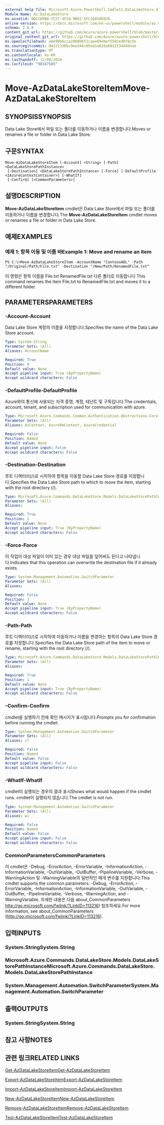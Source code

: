 ```yaml
---
external help file: Microsoft.Azure.PowerShell.Cmdlets.DataLakeStore.dll-Help.xml
Module Name: Az.DataLakeStore
ms.assetid: 00CCA9B8-7C57-4FC0-9BD1-5FC16010E820
online version: https://docs.microsoft.com/en-us/powershell/module/az.datalakestore/move-azdatalakestoreitem
schema: 2.0.0
content_git_url: https://github.com/Azure/azure-powershell/blob/master/src/DataLakeStore/DataLakeStore/help/Move-AzDataLakeStoreItem.md
original_content_git_url: https://github.com/Azure/azure-powershell/blob/master/src/DataLakeStore/DataLakeStore/help/Move-AzDataLakeStoreItem.md
ms.openlocfilehash: e8e90b6cca2808bbf2caee69ebef5582ed0f8c5b
ms.sourcegitcommit: 04221336bc9eed46c05ed1e828a6811534d4b4ab
ms.translationtype: MT
ms.contentlocale: ko-KR
ms.lasthandoff: 12/08/2020
ms.locfileid: "98347505"
---
```

# <span data-ttu-id="932c3-101">Move-AzDataLakeStoreItem</span><span class="sxs-lookup"><span data-stu-id="932c3-101">Move-AzDataLakeStoreItem</span></span>

## <span data-ttu-id="932c3-102">SYNOPSIS</span><span class="sxs-lookup"><span data-stu-id="932c3-102">SYNOPSIS</span></span>
<span data-ttu-id="932c3-103">Data Lake Store에서 파일 또는 폴더를 이동하거나 이름을 변경합니다.</span><span class="sxs-lookup"><span data-stu-id="932c3-103">Moves or renames a file or folder in Data Lake Store.</span></span>

## <span data-ttu-id="932c3-104">구문</span><span class="sxs-lookup"><span data-stu-id="932c3-104">SYNTAX</span></span>

```
Move-AzDataLakeStoreItem [-Account] <String> [-Path] <DataLakeStorePathInstance>
 [-Destination] <DataLakeStorePathInstance> [-Force] [-DefaultProfile <IAzureContextContainer>] [-WhatIf]
 [-Confirm] [<CommonParameters>]
```

## <span data-ttu-id="932c3-105">설명</span><span class="sxs-lookup"><span data-stu-id="932c3-105">DESCRIPTION</span></span>
<span data-ttu-id="932c3-106">**Move-AzDataLakeStoreItem** cmdlet은 Data Lake Store에서 파일 또는 폴더를 이동하거나 이름을 변경합니다.</span><span class="sxs-lookup"><span data-stu-id="932c3-106">The **Move-AzDataLakeStoreItem** cmdlet moves or renames a file or folder in Data Lake Store.</span></span>

## <span data-ttu-id="932c3-107">예제</span><span class="sxs-lookup"><span data-stu-id="932c3-107">EXAMPLES</span></span>

### <span data-ttu-id="932c3-108">예제 1: 항목 이동 및 이름 바</span><span class="sxs-lookup"><span data-stu-id="932c3-108">Example 1: Move and rename an item</span></span>
```
PS C:\>Move-AzDataLakeStoreItem -AccountName "ContosoADL" -Path "/Original/Path/File.txt" -Destination "/New/Path/RenamedFile.txt"
```

<span data-ttu-id="932c3-109">이 명령은 항목 이름을 File.txt RenamedFile.txt 다른 폴더로 이동합니다.</span><span class="sxs-lookup"><span data-stu-id="932c3-109">This command renames the item File.txt to RenamedFile.txt and moves it to a different folder.</span></span>

## <span data-ttu-id="932c3-110">PARAMETERS</span><span class="sxs-lookup"><span data-stu-id="932c3-110">PARAMETERS</span></span>

### <span data-ttu-id="932c3-111">-Account</span><span class="sxs-lookup"><span data-stu-id="932c3-111">-Account</span></span>
<span data-ttu-id="932c3-112">Data Lake Store 계정의 이름을 지정합니다.</span><span class="sxs-lookup"><span data-stu-id="932c3-112">Specifies the name of the Data Lake Store account.</span></span>

```yaml
Type: System.String
Parameter Sets: (All)
Aliases: AccountName

Required: True
Position: 0
Default value: None
Accept pipeline input: True (ByPropertyName)
Accept wildcard characters: False
```

### <span data-ttu-id="932c3-113">-DefaultProfile</span><span class="sxs-lookup"><span data-stu-id="932c3-113">-DefaultProfile</span></span>
<span data-ttu-id="932c3-114">Azure와의 통신에 사용되는 자격 증명, 계정, 테넌트 및 구독입니다.</span><span class="sxs-lookup"><span data-stu-id="932c3-114">The credentials, account, tenant, and subscription used for communication with azure.</span></span>

```yaml
Type: Microsoft.Azure.Commands.Common.Authentication.Abstractions.Core.IAzureContextContainer
Parameter Sets: (All)
Aliases: AzContext, AzureRmContext, AzureCredential

Required: False
Position: Named
Default value: None
Accept pipeline input: False
Accept wildcard characters: False
```

### <span data-ttu-id="932c3-115">-Destination</span><span class="sxs-lookup"><span data-stu-id="932c3-115">-Destination</span></span>
<span data-ttu-id="932c3-116">루트 디렉터리(/)로 시작하여 항목을 이동할 Data Lake Store 경로를 지정합니다.</span><span class="sxs-lookup"><span data-stu-id="932c3-116">Specifies the Data Lake Store path to which to move the item, starting with the root directory (/).</span></span>

```yaml
Type: Microsoft.Azure.Commands.DataLakeStore.Models.DataLakeStorePathInstance
Parameter Sets: (All)
Aliases:

Required: True
Position: 2
Default value: None
Accept pipeline input: True (ByPropertyName)
Accept wildcard characters: False
```

### <span data-ttu-id="932c3-117">-Force</span><span class="sxs-lookup"><span data-stu-id="932c3-117">-Force</span></span>
<span data-ttu-id="932c3-118">이 작업이 대상 파일이 이미 있는 경우 대상 파일을 덮어써도 된다고 나타냅니다.</span><span class="sxs-lookup"><span data-stu-id="932c3-118">Indicates that this operation can overwrite the destination file if it already exists.</span></span>

```yaml
Type: System.Management.Automation.SwitchParameter
Parameter Sets: (All)
Aliases:

Required: False
Position: 3
Default value: None
Accept pipeline input: True (ByPropertyName)
Accept wildcard characters: False
```

### <span data-ttu-id="932c3-119">-Path</span><span class="sxs-lookup"><span data-stu-id="932c3-119">-Path</span></span>
<span data-ttu-id="932c3-120">루트 디렉터리(/)로 시작하여 이동하거나 이름을 변경하는 항목의 Data Lake Store 경로를 지정합니다.</span><span class="sxs-lookup"><span data-stu-id="932c3-120">Specifies the Data Lake Store path of the item to move or rename, starting with the root directory (/).</span></span>

```yaml
Type: Microsoft.Azure.Commands.DataLakeStore.Models.DataLakeStorePathInstance
Parameter Sets: (All)
Aliases:

Required: True
Position: 1
Default value: None
Accept pipeline input: True (ByPropertyName)
Accept wildcard characters: False
```

### <span data-ttu-id="932c3-121">-Confirm</span><span class="sxs-lookup"><span data-stu-id="932c3-121">-Confirm</span></span>
<span data-ttu-id="932c3-122">cmdlet을 실행하기 전에 확인 메시지가 표시됩니다.</span><span class="sxs-lookup"><span data-stu-id="932c3-122">Prompts you for confirmation before running the cmdlet.</span></span>

```yaml
Type: System.Management.Automation.SwitchParameter
Parameter Sets: (All)
Aliases: cf

Required: False
Position: Named
Default value: False
Accept pipeline input: False
Accept wildcard characters: False
```

### <span data-ttu-id="932c3-123">-WhatIf</span><span class="sxs-lookup"><span data-stu-id="932c3-123">-WhatIf</span></span>
<span data-ttu-id="932c3-124">cmdlet이 실행되는 경우의 결과 표시</span><span class="sxs-lookup"><span data-stu-id="932c3-124">Shows what would happen if the cmdlet runs.</span></span>
<span data-ttu-id="932c3-125">cmdlet이 실행되지 않습니다.</span><span class="sxs-lookup"><span data-stu-id="932c3-125">The cmdlet is not run.</span></span>

```yaml
Type: System.Management.Automation.SwitchParameter
Parameter Sets: (All)
Aliases: wi

Required: False
Position: Named
Default value: False
Accept pipeline input: False
Accept wildcard characters: False
```

### <span data-ttu-id="932c3-126">CommonParameters</span><span class="sxs-lookup"><span data-stu-id="932c3-126">CommonParameters</span></span>
<span data-ttu-id="932c3-127">이 cmdlet은 -Debug, -ErrorAction, -ErrorVariable, -InformationAction, -InformationVariable, -OutVariable, -OutBuffer, -PipelineVariable, -Verbose, -WarningAction 및 -WarningVariable의 일반적인 매개 변수를 지원합니다.</span><span class="sxs-lookup"><span data-stu-id="932c3-127">This cmdlet supports the common parameters: -Debug, -ErrorAction, -ErrorVariable, -InformationAction, -InformationVariable, -OutVariable, -OutBuffer, -PipelineVariable, -Verbose, -WarningAction, and -WarningVariable.</span></span> <span data-ttu-id="932c3-128">자세한 내용은 다음 about_CommonParameters http://go.microsoft.com/fwlink/?LinkID=113216) 참조하세요.</span><span class="sxs-lookup"><span data-stu-id="932c3-128">For more information, see about_CommonParameters (http://go.microsoft.com/fwlink/?LinkID=113216).</span></span>

## <span data-ttu-id="932c3-129">입력</span><span class="sxs-lookup"><span data-stu-id="932c3-129">INPUTS</span></span>

### <span data-ttu-id="932c3-130">System.String</span><span class="sxs-lookup"><span data-stu-id="932c3-130">System.String</span></span>

### <span data-ttu-id="932c3-131">Microsoft.Azure.Commands.DataLakeStore.Models.DataLakeStorePathInstance</span><span class="sxs-lookup"><span data-stu-id="932c3-131">Microsoft.Azure.Commands.DataLakeStore.Models.DataLakeStorePathInstance</span></span>

### <span data-ttu-id="932c3-132">System.Management.Automation.SwitchParameter</span><span class="sxs-lookup"><span data-stu-id="932c3-132">System.Management.Automation.SwitchParameter</span></span>

## <span data-ttu-id="932c3-133">출력</span><span class="sxs-lookup"><span data-stu-id="932c3-133">OUTPUTS</span></span>

### <span data-ttu-id="932c3-134">System.String</span><span class="sxs-lookup"><span data-stu-id="932c3-134">System.String</span></span>

## <span data-ttu-id="932c3-135">참고 사항</span><span class="sxs-lookup"><span data-stu-id="932c3-135">NOTES</span></span>

## <span data-ttu-id="932c3-136">관련 링크</span><span class="sxs-lookup"><span data-stu-id="932c3-136">RELATED LINKS</span></span>

[<span data-ttu-id="932c3-137">Get-AzDataLakeStoreItem</span><span class="sxs-lookup"><span data-stu-id="932c3-137">Get-AzDataLakeStoreItem</span></span>](./Get-AzDataLakeStoreItem.md)

[<span data-ttu-id="932c3-138">Export-AzDataLakeStoreItem</span><span class="sxs-lookup"><span data-stu-id="932c3-138">Export-AzDataLakeStoreItem</span></span>](./Export-AzDataLakeStoreItem.md)

[<span data-ttu-id="932c3-139">Import-AzDataLakeStoreItem</span><span class="sxs-lookup"><span data-stu-id="932c3-139">Import-AzDataLakeStoreItem</span></span>](./Import-AzDataLakeStoreItem.md)

[<span data-ttu-id="932c3-140">New-AzDataLakeStoreItem</span><span class="sxs-lookup"><span data-stu-id="932c3-140">New-AzDataLakeStoreItem</span></span>](./New-AzDataLakeStoreItem.md)

[<span data-ttu-id="932c3-141">Remove-AzDataLakeStoreItem</span><span class="sxs-lookup"><span data-stu-id="932c3-141">Remove-AzDataLakeStoreItem</span></span>](./Remove-AzDataLakeStoreItem.md)

[<span data-ttu-id="932c3-142">Test-AzDataLakeStoreItem</span><span class="sxs-lookup"><span data-stu-id="932c3-142">Test-AzDataLakeStoreItem</span></span>](./Test-AzDataLakeStoreItem.md)


